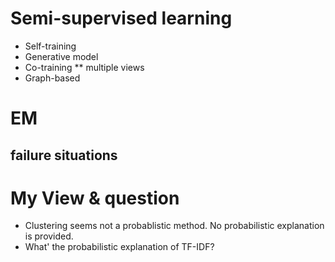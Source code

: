 # Semi-supervised learning
* Self-training
* Generative model
* Co-training
** multiple views
* Graph-based


# EM
## failure situations

# My View & question
* Clustering seems not a probablistic method. No probabilistic explanation is provided.
* What' the probabilistic explanation of TF-IDF?

